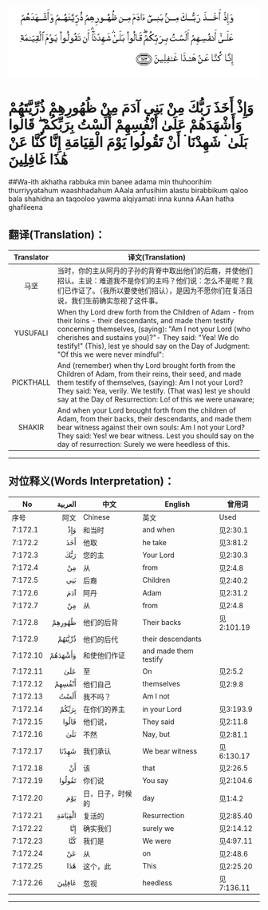 ![007:172](images/007_172.gif)

# وَإِذْ أَخَذَ رَبُّكَ مِنْ بَنِي آدَمَ مِنْ ظُهُورِهِمْ ذُرِّيَّتَهُمْ وَأَشْهَدَهُمْ عَلَىٰ أَنْفُسِهِمْ أَلَسْتُ بِرَبِّكُمْ ۖ قَالُوا بَلَىٰ ۛ شَهِدْنَا ۛ أَنْ تَقُولُوا يَوْمَ الْقِيَامَةِ إِنَّا كُنَّا عَنْ هَٰذَا غَافِلِينَ 

##Wa-ith akhatha rabbuka min banee adama min thuhoorihim thurriyyatahum waashhadahum AAala anfusihim alastu birabbikum qaloo bala shahidna an taqooloo yawma alqiyamati inna kunna AAan hatha ghafileena 

## 翻译(Translation)：

| Translator | 译文(Translation)                                            |
| :--------: | ------------------------------------------------------------ |
|    马坚    | 当时，你的主从阿丹的子孙的背脊中取出他们的后裔，并使他们招认。主说：难道我不是你们的主吗？他们说：怎么不是呢？我们已作证了。（我所以要使他们招认），是因为不愿你们在复活日说，我们生前确实忽视了这件事。 |
|  YUSUFALI  | When thy Lord drew forth from the Children of Adam - from their loins - their descendants, and made them testify concerning themselves, (saying): "Am I not your Lord (who cherishes and sustains you)?"- They said: "Yea! We do testify!" (This), lest ye should say on the Day of Judgment: "Of this we were never mindful": |
| PICKTHALL  | And (remember) when thy Lord brought forth from the Children of Adam, from their reins, their seed, and made them testify of themselves, (saying): Am I not your Lord? They said: Yea, verily. We testify. (That was) lest ye should say at the Day of Resurrection: Lo! of this we were unaware; |
|   SHAKIR   | And when your Lord brought forth from the children of Adam, from their backs, their descendants, and made them bear witness against their own souls: Am I not your Lord? They said: Yes! we bear witness. Lest you should say on the day of resurrection: Surely we were heedless of this. |

---

## 对位释义(Words Interpretation)：

| No   | العربية | 中文    | English | 曾用词 |
| ---- | ------: | ------- | ------- | ------ |
| 序号 |    阿文 | Chinese | 英文    | Used   |
| 7:172.1  | وَإِذْ     | 和当时           | and when              | 见2:30.1   |
| 7:172.2  | أَخَذَ     | 他取             | he take               | 见3:81.2   |
| 7:172.3  | رَبُّكَ     | 您的主           | Your Lord             | 见2:30.3   |
| 7:172.4  | مِنْ      | 从               | from                  | 见2:4.8    |
| 7:172.5  | بَنِي     | 后裔             | Children              | 见2:40.2   |
| 7:172.6  | آدَمَ     | 阿丹             | Adam                  | 见2:31.2   |
| 7:172.7  | مِنْ      | 从               | from                  | 见2:4.8    |
| 7:172.8  | ظُهُورِهِمْ  | 他们的后背       | Their backs           | 见2:101.19 |
| 7:172.9  | ذُرِّيَّتَهُمْ  | 他们的后代       | their descendants     |            |
| 7:172.10 | وَأَشْهَدَهُمْ | 和使他们作证     | and made them testify |            |
| 7:172.11 | عَلَىٰ     | 至               | On                    | 见2:5.2    |
| 7:172.12 | أَنْفُسِهِمْ  | 他们自己         | themselves            | 见2:9.8    |
| 7:172.13 | أَلَسْتُ    | 我不吗？         | Am I not              |            |
| 7:172.14 | بِرَبِّكُمْ   | 在你们的养主     | in your Lord          | 见3:193.9  |
| 7:172.15 | قَالُوا   | 他们说，         | They said             | 见2:11.8   |
| 7:172.16 | بَلَىٰ     | 不然             | Nay, but              | 见2:81.1   |
| 7:172.17 | شَهِدْنَا   | 我们承认         | We bear witness       | 见6:130.17 |
| 7:172.18 | أَنْ      | 该               | that                  | 见2:26.5   |
| 7:172.19 | تَقُولُوا  | 你们说           | You say               | 见2:104.6  |
| 7:172.20 | يَوْمَ     | 日，日子，时候的 | day                   | 见1:4.2    |
| 7:172.21 | الْقِيَامَةِ | 复活的           | Resurrection          | 见2:85.40  |
| 7:172.22 | إِنَّا     | 确实我们         | surely we             | 见2:14.12  |
| 7:172.23 | كُنَّا     | 我们是           | We were               | 见4:97.11  |
| 7:172.24 | عَنْ      | 从               | on                    | 见2:48.6   |
| 7:172.25 | هَٰذَا     | 这个，此         | This                  | 见2:25.20  |
| 7:172.26 | غَافِلِينَ  | 忽视             | heedless              | 见7:136.11 |

---